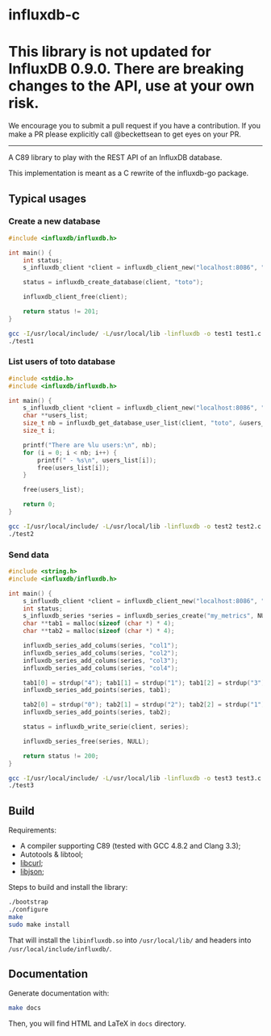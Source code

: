 influxdb-c
==========

# This library is not updated for InfluxDB 0.9.0. There are breaking changes to the API, use at your own risk.

We encourage you to submit a pull request if you have a contribution. If you make a PR please explicitly call @beckettsean to get eyes on your PR.

----------

A C89 library to play with the REST API of an InfluxDB database.

This implementation is meant as a C rewrite of the influxdb-go package.

## Typical usages

### Create a new database

```c
#include <influxdb/influxdb.h>

int main() {
    int status;
    s_influxdb_client *client = influxdb_client_new("localhost:8086", "root", "root", "", 0);

    status = influxdb_create_database(client, "toto");

    influxdb_client_free(client);

    return status != 201;
}
```

```sh
gcc -I/usr/local/include/ -L/usr/local/lib -linfluxdb -o test1 test1.c
./test1
```

### List users of toto database

```c
#include <stdio.h>
#include <influxdb/influxdb.h>

int main() {
    s_influxdb_client *client = influxdb_client_new("localhost:8086", "root", "root", "", 0);
    char **users_list;
    size_t nb = influxdb_get_database_user_list(client, "toto", &users_list);
    size_t i;

    printf("There are %lu users:\n", nb);
    for (i = 0; i < nb; i++) {
        printf(" - %s\n", users_list[i]);
        free(users_list[i]);
    }

    free(users_list);

    return 0;
}
```

```sh
gcc -I/usr/local/include/ -L/usr/local/lib -linfluxdb -o test2 test2.c
./test2
```

### Send data

```c
#include <string.h>
#include <influxdb/influxdb.h>

int main() {
    s_influxdb_client *client = influxdb_client_new("localhost:8086", "root", "root", "toto", 0);
    int status;
    s_influxdb_series *series = influxdb_series_create("my_metrics", NULL);
    char **tab1 = malloc(sizeof (char *) * 4);
    char **tab2 = malloc(sizeof (char *) * 4);

    influxdb_series_add_colums(series, "col1");
    influxdb_series_add_colums(series, "col2");
    influxdb_series_add_colums(series, "col3");
    influxdb_series_add_colums(series, "col4");

    tab1[0] = strdup("4"); tab1[1] = strdup("1"); tab1[2] = strdup("3"); tab1[3] = strdup("2");
    influxdb_series_add_points(series, tab1);

    tab2[0] = strdup("0"); tab2[1] = strdup("2"); tab2[2] = strdup("1"); tab2[3] = strdup("3");
    influxdb_series_add_points(series, tab2);

    status = influxdb_write_serie(client, series);

    influxdb_series_free(series, NULL);

    return status != 200;
}
```

```sh
gcc -I/usr/local/include/ -L/usr/local/lib -linfluxdb -o test3 test3.c
./test3
```

## Build

Requirements:
* A compiler supporting C89 (tested with GCC 4.8.2 and Clang 3.3);
* Autotools & libtool;
* [libcurl](http://libcurl.org/);
* [libjson](https://github.com/json-c/json-c);

Steps to build and install the library:
```sh
./bootstrap
./configure
make
sudo make install
```

That will install the `libinfluxdb.so` into `/usr/local/lib/` and headers into `/usr/local/include/influxdb/`.

## Documentation

Generate documentation with:

```sh
make docs
```

Then, you will find HTML and LaTeX in `docs` directory.
